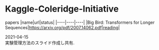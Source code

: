 # Kaggle-Coleridge-Initiative


papers
|name|url|status|
|----|----|----|
|Big Bird: Transformers for Longer Sequences|https://arxiv.org/pdf/2007.14062.pdf|reading|



2021-04-15  
実験管理方法のスライド作成し共有.

